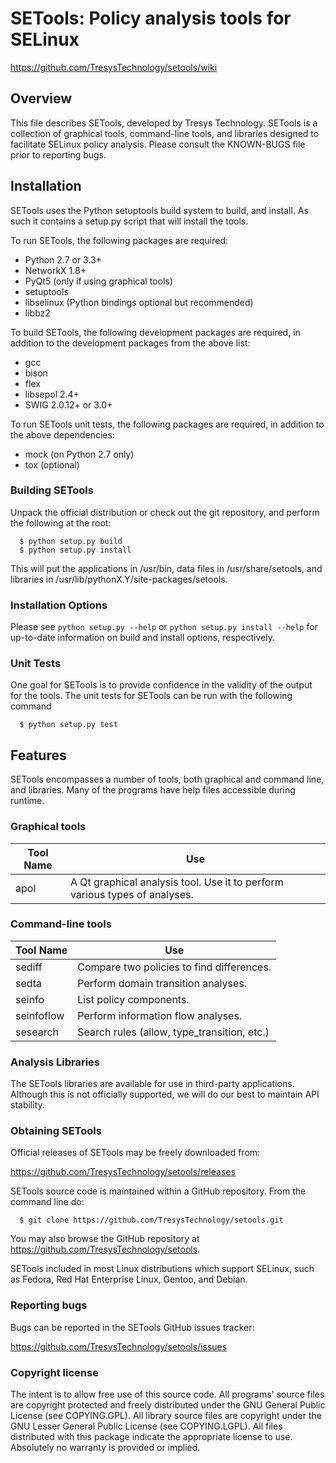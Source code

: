 # SETools: Policy analysis tools for SELinux
https://github.com/TresysTechnology/setools/wiki

## Overview

This file describes SETools, developed by Tresys Technology.  SETools
is a collection of graphical tools, command-line tools, and libraries
designed to facilitate SELinux policy analysis.  Please consult the
KNOWN-BUGS file prior to reporting bugs.

## Installation

SETools uses the Python setuptools build system to build, and install.
As such it contains a setup.py script that will install the tools.

To run SETools, the following packages are required:
* Python 2.7 or 3.3+
* NetworkX 1.8+
* PyQt5 (only if using graphical tools)
* setuptools
* libselinux (Python bindings optional but recommended)
* libbz2

To build SETools, the following development packages are required, in
addition to the development packages from the above list:
* gcc
* bison
* flex
* libsepol 2.4+
* SWIG 2.0.12+ or 3.0+

To run SETools unit tests, the following packages are required, in
addition to the above dependencies:
* mock (on Python 2.7 only)
* tox (optional)

### Building SETools

Unpack the official distribution or check out the git repository,
and perform the following at the root:
```
  $ python setup.py build
  $ python setup.py install
```
This will put the applications in /usr/bin, data files in /usr/share/setools,
and libraries in /usr/lib/pythonX.Y/site-packages/setools.

### Installation Options

Please see `python setup.py --help` or `python setup.py install --help`
for up-to-date information on build and install options, respectively.

### Unit Tests

One goal for SETools is to provide confidence in the validity of the
output for the tools.  The unit tests for SETools can be run with
the following command
```
  $ python setup.py test
```

## Features

SETools encompasses a number of tools, both graphical and command
line, and libraries.  Many of the programs have help files accessible
during runtime.

### Graphical tools

Tool Name  | Use
---------- | -------------------------------------------
apol       | A Qt graphical analysis tool.  Use it to perform various types of analyses.

### Command-line tools

Tool Name  | Use
---------- | -------------------------------------------
sediff     | Compare two policies to find differences.
sedta      | Perform domain transition analyses.
seinfo     | List policy components.
seinfoflow | Perform information flow analyses.
sesearch   | Search rules (allow, type_transition, etc.)

### Analysis Libraries

The SETools libraries are available for use in third-party
applications.  Although this is not officially supported, we will
do our best to maintain API stability.

### Obtaining SETools

Official releases of SETools may be freely downloaded from:

https://github.com/TresysTechnology/setools/releases

SETools source code is maintained within a GitHub repository.
From the command line do:
```
  $ git clone https://github.com/TresysTechnology/setools.git
```
You may also browse the GitHub repository at
https://github.com/TresysTechnology/setools.

SETools included in most Linux distributions which support
SELinux, such as Fedora, Red Hat Enterprise Linux, Gentoo,
and Debian.

### Reporting bugs

Bugs can be reported in the SETools GitHub issues tracker:

https://github.com/TresysTechnology/setools/issues

### Copyright license

The intent is to allow free use of this source code.  All programs'
source files are copyright protected and freely distributed under the
GNU General Public License (see COPYING.GPL).  All library source
files are copyright under the GNU Lesser General Public License (see
COPYING.LGPL).  All files distributed with this package indicate the
appropriate license to use.  Absolutely no warranty is provided or implied.
